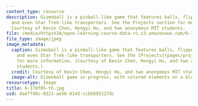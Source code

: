 ```yaml
---
content_type: resource
description: Gizmoball is a pinball-like game that features balls, flippers, bumpers
  and even Star Trek-like transporters. See the Projects section for more information.
  Courtesy of Kevin Chen, Hongyi Hu, and two anonymous MIT students.
file: /media/https%3A/open-learning-course-data-rc.s3.amazonaws.com/6-170-laboratory-in-software-engineering-fall-2005/daeff48c0321ae568143ccb5693127dc_6-170f05-th.jpg
file_type: image/jpeg
image_metadata:
  caption: Gizmoball is a pinball-like game that features balls, flippers, bumpers
    and even Star Trek-like transporters. See the [Projects](pages/projects) section
    for more information. (Courtesy of Kevin Chen, Hongyi Hu, and two anonymous MIT
    students.)
  credit: Courtesy of Kevin Chen, Hongyi Hu, and two anonymous MIT students.
  image-alt: Gizmoball game in progress, with colored elements on a black background.
resourcetype: Image
title: 6-170f05-th.jpg
uid: daeff48c-0321-ae56-8143-ccb5693127dc
---
```


